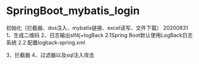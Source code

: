 # SpringBoot_mybatis_login
初始化（拦截器、dos注入、mybatis链接、excel读写、文件下载）
20200831
1、生成二维码
2、日志输出slf4j+logBack
2.1Spring Boot默认使用LogBack日志系统
2.2 配置logback-spring.xml

3、拦截器
4、过滤器以及sql注入攻击
